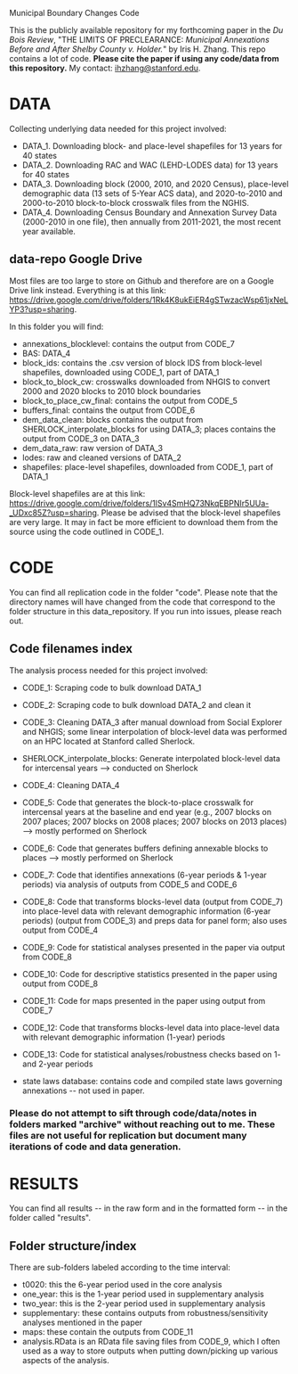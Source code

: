 Municipal Boundary Changes Code 

This is the publicly available repository for my forthcoming paper in the _Du Bois Review_, "THE LIMITS OF PRECLEARANCE: _Municipal Annexations Before and After Shelby County v. Holder._" by Iris H. Zhang. This repo contains a lot of code. **Please cite the paper if using any code/data from this repository.** My contact: ihzhang@stanford.edu. 

# DATA 
Collecting underlying data needed for this project involved: 
* DATA_1. Downloading block- and place-level shapefiles for 13 years for 40 states 
* DATA_2. Downloading RAC and WAC (LEHD-LODES data) for 13 years for 40 states 
* DATA_3. Downloading block (2000, 2010, and 2020 Census), place-level demographic data (13 sets of 5-Year ACS data), and 2020-to-2010 and 2000-to-2010 block-to-block crosswalk files from the NGHIS. 
* DATA_4. Downloading Census Boundary and Annexation Survey Data (2000-2010 in one file), then annually from 2011-2021, the most recent year available. 

## data-repo Google Drive 

Most files are too large to store on Github and therefore are on a Google Drive link instead. Everything is at this link: https://drive.google.com/drive/folders/1Rk4K8ukEiER4gSTwzacWsp61jxNeLYP3?usp=sharing.

In this folder you will find: 
* annexations_blocklevel: contains the output from CODE_7
* BAS: DATA_4
* block_ids: contains the .csv version of block IDS from block-level shapefiles, downloaded using CODE_1, part of DATA_1 
* block_to_block_cw: crosswalks downloaded from NHGIS to convert 2000 and 2020 blocks to 2010 block boundaries
* block_to_place_cw_final: contains the output from CODE_5
* buffers_final: contains the output from CODE_6 
* dem_data_clean: blocks contains the output from SHERLOCK_interpolate_blocks for using DATA_3; places contains the output from CODE_3 on DATA_3
* dem_data_raw: raw version of DATA_3
* lodes: raw and cleaned versions of DATA_2
* shapefiles: place-level shapefiles, downloaded from CODE_1, part of DATA_1

Block-level shapefiles are at this link: https://drive.google.com/drive/folders/1lSv4SmHQ73NkqEBPNIr5UUa-_UDxc85Z?usp=sharing. Please be advised that the block-level shapefiles are very large. It may in fact be more efficient to download them from the source using the code outlined in CODE_1. 

# CODE 
You can find all replication code in the folder "code". Please note that the directory names will have changed from the code that correspond to the folder structure in this data_repository. If you run into issues, please reach out. 

## Code filenames index
The analysis process needed for this project involved: 
* CODE_1: Scraping code to bulk download DATA_1
* CODE_2: Scraping code to bulk download DATA_2 and clean it
* CODE_3: Cleaning DATA_3 after manual download from Social Explorer and NHGIS; some linear interpolation of block-level data was performed on an HPC located at Stanford called Sherlock. 
* SHERLOCK_interpolate_blocks: Generate interpolated block-level data for intercensal years --> conducted on Sherlock 
* CODE_4: Cleaning DATA_4 
* CODE_5: Code that generates the block-to-place crosswalk for intercensal years at the baseline and end year (e.g., 2007 blocks on 2007 places; 2007 blocks on 2008 places; 2007 blocks on 2013 places) --> mostly performed on Sherlock
* CODE_6: Code that generates buffers defining annexable blocks to places --> mostly performed on Sherlock
* CODE_7: Code that identifies annexations (6-year periods & 1-year periods) via analysis of outputs from CODE_5 and CODE_6
* CODE_8: Code that transforms blocks-level data (output from CODE_7) into place-level data with relevant demographic information (6-year periods) (output from CODE_3) and preps data for panel form; also uses output from CODE_4
* CODE_9: Code for statistical analyses presented in the paper via output from CODE_8
* CODE_10: Code for descriptive statistics presented in the paper using output from CODE_8
* CODE_11: Code for maps presented in the paper using output from CODE_7
* CODE_12: Code that transforms blocks-level data into place-level data with relevant demographic information (1-year) periods
* CODE_13: Code for statistical analyses/robustness checks based on 1- and 2-year periods

* state laws database: contains code and compiled state laws governing annexations -- not used in paper. 

### Please do not attempt to sift through code/data/notes in folders marked "archive" without reaching out to me. These files are not useful for replication but document many iterations of code and data generation. 

# RESULTS

You can find all results -- in the raw form and in the formatted form -- in the folder called "results". 

## Folder structure/index 
There are sub-folders labeled according to the time interval: 
* t0020: this the 6-year period used in the core analysis
* one_year: this is the 1-year period used in supplementary analysis 
* two_year: this is the 2-year period used in supplementary analysis 
* supplementary: these contains outputs from robustness/sensitivity analyses mentioned in the paper 
* maps: these contain the outputs from CODE_11
* analysis.RData is an RData file saving files from CODE_9, which I often used as a way to store outputs when putting down/picking up various aspects of the analysis. 
